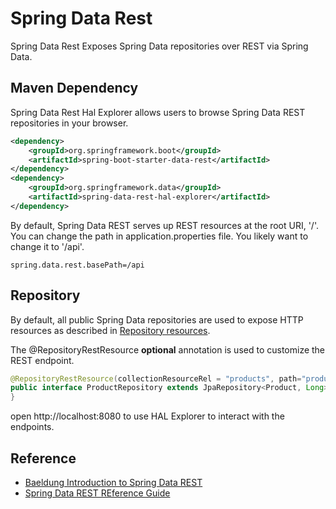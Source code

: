 
# Spring Data Rest
Spring Data Rest Exposes Spring Data repositories over REST via Spring Data.

## Maven Dependency
Spring Data Rest Hal Explorer allows users to browse Spring Data REST repositories in your browser.
```xml
<dependency>
	<groupId>org.springframework.boot</groupId>
	<artifactId>spring-boot-starter-data-rest</artifactId>
</dependency>
<dependency>
	<groupId>org.springframework.data</groupId>
	<artifactId>spring-data-rest-hal-explorer</artifactId>
</dependency>
```


By default, Spring Data REST serves up REST resources at the root URI, '/'. You can change the path in application.properties file. You likely want to change it to '/api'.
```
spring.data.rest.basePath=/api
```

## Repository
By default, all public Spring Data repositories are used to expose HTTP resources as described in [Repository resources](https://docs.spring.io/spring-data/rest/docs/current/reference/html/#repository-resources).


The @RepositoryRestResource **optional** annotation is used to customize the REST endpoint. 
```java
@RepositoryRestResource(collectionResourceRel = "products", path="products")
public interface ProductRepository extends JpaRepository<Product, Long> {
}
```

open http://localhost:8080 to use HAL Explorer to interact with the endpoints.

## Reference
* [Baeldung Introduction to Spring Data REST](https://www.baeldung.com/spring-data-rest-intro)
* [Spring Data REST REference Guide](https://docs.spring.io/spring-data/rest/docs/current/reference/html)